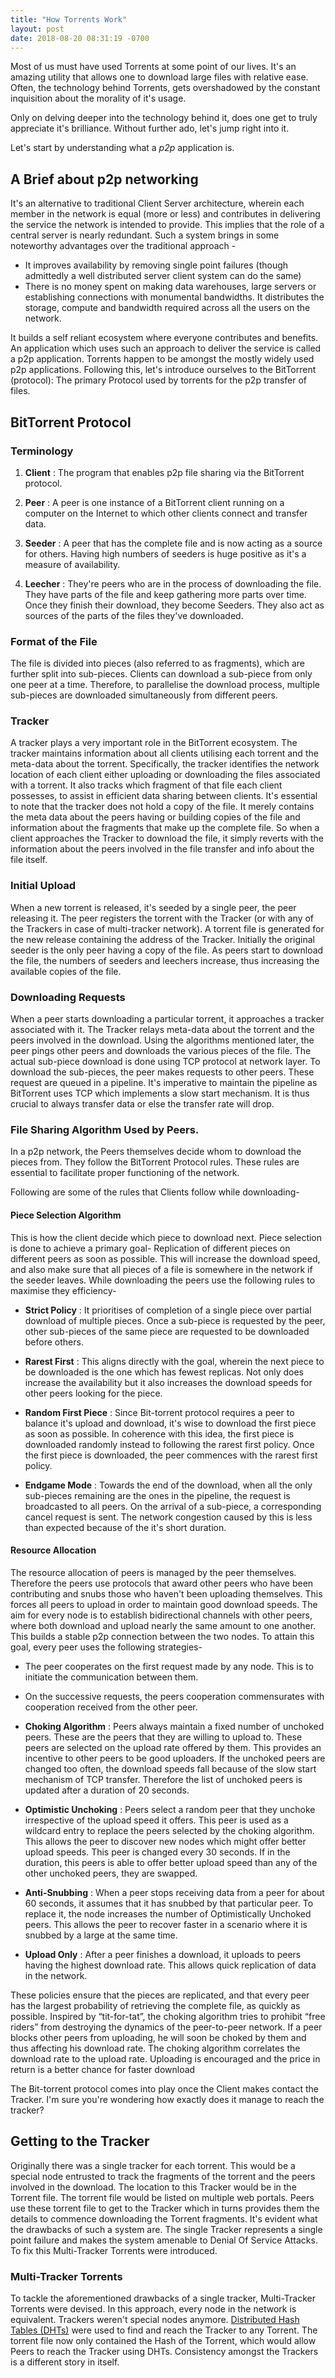 ```yaml
---
title: "How Torrents Work"
layout: post
date: 2018-08-20 08:31:19 -0700
---
```



Most of us must have used Torrents at some point of our lives. It's an amazing utility that allows one to download large files with relative ease.
Often, the technology behind Torrents, gets overshadowed by the constant inquisition about the morality of it's usage.

Only on delving deeper into the technology behind it, does one get to truly appreciate it's brilliance. Without further ado, let's jump right into it.

Let's start by understanding what a _p2p_ application is.


## A Brief about p2p networking

It's an alternative to traditional Client Server architecture, wherein each member in the network is equal (more or less) and contributes in delivering the service the network is intended to provide.
This implies that the role of a central server is nearly redundant.
Such a system brings in some noteworthy advantages over the traditional approach -
* It improves availability by removing single point failures (though admittedly a well distributed server client system can do the same)
* There is no money spent on making data warehouses, large servers or establishing connections with monumental bandwidths. It distributes the storage, compute and bandwidth required across all the users on the network.

It builds a self reliant ecosystem where everyone contributes and benefits.
An application which uses such an approach to deliver the service is called a p2p application. Torrents happen to be amongst the mostly widely used p2p applications.
Following this, let's introduce ourselves to the BitTorrent (protocol): The primary Protocol used by torrents for the p2p transfer of files.


## BitTorrent Protocol

### Terminology
1. __Client__ : The program that enables p2p file sharing via the BitTorrent protocol.

2. __Peer__   : A peer is one instance of a BitTorrent client running on a computer on the Internet to which other clients connect and transfer data.

3. __Seeder__ : A peer that has the complete file and is now acting as a source for others. Having high numbers of seeders is huge positive as it's a measure of availability.

4. __Leecher__ : They're peers who are in the process of downloading the file. They have parts of the file and keep gathering more parts over time. Once they finish their download, they become Seeders.
They also act as sources of the parts of the files they've downloaded.


### Format of the File
The file is divided into pieces (also referred to as fragments), which are further split into sub-pieces. Clients can download a sub-piece from only one peer at a time. Therefore, to parallelise the download process, multiple sub-pieces are downloaded simultaneously from different peers.


### Tracker
A tracker plays a very important role in the BitTorrent ecosystem. The tracker maintains information about all clients utilising each torrent and the meta-data about the torrent. Specifically, the tracker identifies the network location of each client either uploading or downloading the files associated with a torrent. It also tracks which fragment of that file each client possesses, to assist in efficient data sharing between clients.
It's essential to note that the tracker does not hold a copy of the file. It merely contains the meta data about the peers having or building copies of the file and information about the fragments that make up the complete file. So when a client approaches the Tracker to download the file, it simply reverts with the information about the peers involved in the file transfer and info about the file itself.


### Initial Upload
When a new torrent is released, it's seeded by a single peer, the peer releasing it. The peer registers the torrent with the Tracker (or with any of the Trackers in case of multi-tracker network). A torrent file is generated for the new release containing the address of the Tracker.
Initially the original seeder is the only peer having a copy of the file. As peers start to download the file, the numbers of seeders and leechers increase, thus increasing the available copies of the file.


### Downloading Requests
When a peer starts downloading a particular torrent, it approaches a tracker associated with it. The Tracker relays meta-data about the torrent and the peers involved in the download. Using the algorithms mentioned later, the peer pings other peers and downloads the various pieces of the file. The actual sub-piece download is done using TCP protocol at network layer. To download the sub-pieces, the peer makes requests to other peers. These request are queued in a pipeline. It's imperative to maintain the pipeline as BitTorrent uses TCP which implements a slow start mechanism. It is thus crucial to always transfer data or else the transfer rate will drop.


### File Sharing Algorithm Used by Peers.
In a p2p network, the Peers themselves decide whom to download the pieces from. They follow the BitTorrent Protocol rules. These rules are essential to facilitate proper functioning of the network.

Following are some of the rules that Clients follow while downloading-

#### Piece Selection Algorithm
This is how the client decide which piece to download next. Piece selection is done to achieve a primary goal- Replication of different pieces on different peers as soon as possible. This will
increase the download speed, and also make sure that all pieces of a file is somewhere in the
network if the seeder leaves.
While downloading the peers use the following rules to maximise they efficiency-

* __Strict Policy__ : It prioritises of completion of a single piece over partial download of multiple pieces. Once a sub-piece is requested by the peer, other sub-pieces of the same piece are requested to be downloaded before others.

* __Rarest First__ : This aligns directly with the goal, wherein the next piece to be downloaded is the one which has fewest replicas. Not only does increase the availability but it also increases the download speeds for other peers looking for the piece.

* __Random First Piece__ : Since Bit-torrent protocol requires a peer to balance it's upload and download, it's wise to download the first piece as soon as possible. In coherence with this idea, the first piece is downloaded randomly instead to following the rarest first policy. Once the first piece is downloaded, the peer commences with the rarest first policy.

* __Endgame Mode__ : Towards the end of the download, when all the only sub-pieces remaining are the ones in the pipeline, the request is broadcasted to all peers. On the arrival of a sub-piece, a corresponding cancel request is sent. The network congestion caused by this is less than expected because of the it's short duration.


#### Resource Allocation

The resource allocation of peers is managed by the peer themselves. Therefore the peers use protocols that award other peers who have been contributing and snubs those who haven't been uploading themselves. This forces all peers to upload in order to maintain good download speeds.
The aim for every node is to establish bidirectional channels with other peers, where both download and upload nearly the same amount to one another. This builds a stable p2p connection between the two nodes. To attain this goal, every peer uses the following strategies-

* The peer cooperates on the first request made by any node. This is to initiate the communication between them.

* On the successive requests, the peers cooperation commensurates with cooperation received from the other peer.

* __Choking Algorithm__ : Peers always maintain a fixed number of unchoked peers. These are the peers that they are willing to upload to. These peers are selected on the upload rate offered by them. This provides an incentive to other peers to be good uploaders. If the unchoked peers are changed too often, the download speeds fall because of the slow start mechanism of TCP transfer. Therefore the list of unchoked peers is updated after a duration of 20 seconds.

* __Optimistic Unchoking__ : Peers select a random peer that they unchoke irrespective of the upload speed it offers. This peer is used as a wildcard entry to replace the peers selected by the choking algorithm. This allows the peer to discover new nodes which might offer better upload speeds. This peer is changed every 30 seconds. If in the duration, this peers is able to offer better upload speed than any of the other unchoked peers, they are swapped.

* __Anti-Snubbing__ : When a peer stops receiving data from a peer for about 60 seconds, it assumes that it has snubbed by that particular peer. To replace it, the node increases the number of Optimistically Unchoked peers. This allows the peer to recover faster in a scenario where it is snubbed by a large at the same time.

* __Upload Only__ : After a peer finishes a download, it uploads to peers having the highest download rate. This allows quick replication of data in the network.

These policies ensure that the pieces are replicated, and that every peer has the largest
probability of retrieving the complete file, as quickly as possible.
Inspired by “tit-for-tat”, the choking algorithm tries to prohibit “free riders” from destroying
the dynamics of the peer-to-peer network. If a peer blocks other peers from uploading, he will
soon be choked by them and thus affecting his download rate. The choking algorithm
correlates the download rate to the upload rate. Uploading is encouraged and the price in
return is a better chance for faster download


The Bit-torrent protocol comes into play once the Client makes contact the Tracker. I'm sure you're wondering how exactly does it manage to reach the tracker?


## Getting to the Tracker
Originally there was a single tracker for each torrent. This would be a special node entrusted to track the fragments of the torrent and the peers involved in the download.
The location to this Tracker would be in the Torrent file. The torrent file would be listed on multiple web portals. Peers use these torrent file to get to the Tracker which in turns provides them the details to commence downloading the Torrent fragments.
It's evident what the drawbacks of such a system are. The single Tracker represents a single point failure and makes the system amenable to Denial Of Service Attacks.
To fix this Multi-Tracker Torrents were introduced.


### Multi-Tracker Torrents
To tackle the aforementioned drawbacks of a single tracker, Multi-Tracker Torrents were devised. In this approach, every node in the network is equivalent. Trackers weren't special nodes anymore. [Distributed Hash Tables (DHTs)](https://github.com/hydra-hoard/hydra/wiki/Distributed-Hash-Table-(DHT)-Algorithm) were used to find and reach the Tracker to any Torrent. The torrent file now only contained the Hash of the Torrent, which would allow Peers to reach the Tracker using DHTs.
Consistency amongst the Trackers is a different story in itself.
